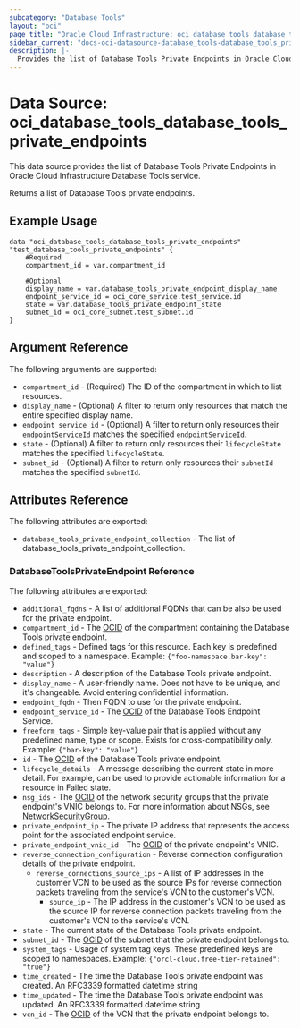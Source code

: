 ```yaml
---
subcategory: "Database Tools"
layout: "oci"
page_title: "Oracle Cloud Infrastructure: oci_database_tools_database_tools_private_endpoints"
sidebar_current: "docs-oci-datasource-database_tools-database_tools_private_endpoints"
description: |-
  Provides the list of Database Tools Private Endpoints in Oracle Cloud Infrastructure Database Tools service
---
```


# Data Source: oci_database_tools_database_tools_private_endpoints
This data source provides the list of Database Tools Private Endpoints in Oracle Cloud Infrastructure Database Tools service.

Returns a list of Database Tools private endpoints.


## Example Usage

```hcl
data "oci_database_tools_database_tools_private_endpoints" "test_database_tools_private_endpoints" {
	#Required
	compartment_id = var.compartment_id

	#Optional
	display_name = var.database_tools_private_endpoint_display_name
	endpoint_service_id = oci_core_service.test_service.id
	state = var.database_tools_private_endpoint_state
	subnet_id = oci_core_subnet.test_subnet.id
}
```

## Argument Reference

The following arguments are supported:

* `compartment_id` - (Required) The ID of the compartment in which to list resources.
* `display_name` - (Optional) A filter to return only resources that match the entire specified display name.
* `endpoint_service_id` - (Optional) A filter to return only resources their `endpointServiceId` matches the specified `endpointServiceId`.
* `state` - (Optional) A filter to return only resources their `lifecycleState` matches the specified `lifecycleState`.
* `subnet_id` - (Optional) A filter to return only resources their `subnetId` matches the specified `subnetId`.


## Attributes Reference

The following attributes are exported:

* `database_tools_private_endpoint_collection` - The list of database_tools_private_endpoint_collection.

### DatabaseToolsPrivateEndpoint Reference

The following attributes are exported:

* `additional_fqdns` - A list of additional FQDNs that can be also be used for the private endpoint.
* `compartment_id` - The [OCID](https://docs.cloud.oracle.com/iaas/Content/General/Concepts/identifiers.htm) of the compartment containing the Database Tools private endpoint.
* `defined_tags` - Defined tags for this resource. Each key is predefined and scoped to a namespace. Example: `{"foo-namespace.bar-key": "value"}` 
* `description` - A description of the Database Tools private endpoint.
* `display_name` - A user-friendly name. Does not have to be unique, and it's changeable. Avoid entering confidential information.
* `endpoint_fqdn` - Then FQDN to use for the private endpoint.
* `endpoint_service_id` - The [OCID](https://docs.cloud.oracle.com/iaas/Content/General/Concepts/identifiers.htm) of the Database Tools Endpoint Service.
* `freeform_tags` - Simple key-value pair that is applied without any predefined name, type or scope. Exists for cross-compatibility only. Example: `{"bar-key": "value"}` 
* `id` - The [OCID](https://docs.cloud.oracle.com/iaas/Content/General/Concepts/identifiers.htm) of the Database Tools private endpoint.
* `lifecycle_details` - A message describing the current state in more detail. For example, can be used to provide actionable information for a resource in Failed state.
* `nsg_ids` - The [OCID](https://docs.cloud.oracle.com/iaas/Content/General/Concepts/identifiers.htm) of the network security groups that the private endpoint's VNIC belongs to.  For more information about NSGs, see [NetworkSecurityGroup](https://docs.cloud.oracle.com/iaas/api/#/en/iaas/20160918/NetworkSecurityGroup/). 
* `private_endpoint_ip` - The private IP address that represents the access point for the associated endpoint service.
* `private_endpoint_vnic_id` - The [OCID](https://docs.cloud.oracle.com/iaas/Content/General/Concepts/identifiers.htm) of the private endpoint's VNIC.
* `reverse_connection_configuration` - Reverse connection configuration details of the private endpoint.
	* `reverse_connections_source_ips` - A list of IP addresses in the customer VCN to be used as the source IPs for reverse connection packets traveling from the service's VCN to the customer's VCN. 
		* `source_ip` - The IP address in the customer's VCN to be used as the source IP for reverse connection packets traveling from the customer's VCN to the service's VCN. 
* `state` - The current state of the Database Tools private endpoint.
* `subnet_id` - The [OCID](https://docs.cloud.oracle.com/iaas/Content/General/Concepts/identifiers.htm) of the subnet that the private endpoint belongs to.
* `system_tags` - Usage of system tag keys. These predefined keys are scoped to namespaces. Example: `{"orcl-cloud.free-tier-retained": "true"}` 
* `time_created` - The time the Database Tools private endpoint was created. An RFC3339 formatted datetime string
* `time_updated` - The time the Database Tools private endpoint was updated. An RFC3339 formatted datetime string
* `vcn_id` - The [OCID](https://docs.cloud.oracle.com/iaas/Content/General/Concepts/identifiers.htm) of the VCN that the private endpoint belongs to.


